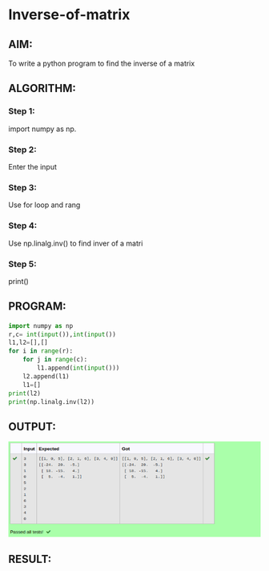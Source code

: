 # Inverse-of-matrix

## AIM:
To write a python program to find the inverse of a matrix

## ALGORITHM:
### Step 1:
import numpy as np.
### Step 2:
Enter the input
### Step 3:
Use for loop and rang
### Step 4:
Use np.linalg.inv() to find inver of a matri
### Step 5:
print()


## PROGRAM:
```python
import numpy as np
r,c= int(input()),int(input())
l1,l2=[],[]
for i in range(r):
    for j in range(c):
        l1.append(int(input()))
    l2.append(l1)
    l1=[]
print(l2)
print(np.linalg.inv(l2))
```

## OUTPUT:
![output](ing.png)

## RESULT:
